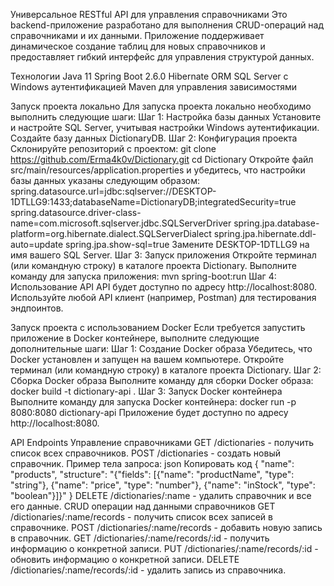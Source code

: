 Универсальное RESTful API для управления справочниками
Это backend-приложение разработано для выполнения CRUD-операций над справочниками и их данными. Приложение поддерживает динамическое создание таблиц для новых справочников и предоставляет гибкий интерфейс для управления структурой данных.

Технологии
Java 11
Spring Boot 2.6.0
Hibernate ORM
SQL Server с Windows аутентификацией
Maven для управления зависимостями

Запуск проекта локально
Для запуска проекта локально необходимо выполнить следующие шаги:
Шаг 1: Настройка базы данных
Установите и настройте SQL Server, учитывая настройки Windows аутентификации.
Создайте базу данных DictionaryDB.
Шаг 2: Конфигурация проекта
Склонируйте репозиторий с проектом:
git clone https://github.com/Erma4k0v/Dictionary.git
cd Dictionary
Откройте файл src/main/resources/application.properties и убедитесь, что настройки базы данных указаны следующим образом:
spring.datasource.url=jdbc:sqlserver://DESKTOP-1DTLLG9:1433;databaseName=DictionaryDB;integratedSecurity=true
spring.datasource.driver-class-name=com.microsoft.sqlserver.jdbc.SQLServerDriver
spring.jpa.database-platform=org.hibernate.dialect.SQLServerDialect
spring.jpa.hibernate.ddl-auto=update
spring.jpa.show-sql=true
Замените DESKTOP-1DTLLG9 на имя вашего SQL Server.
Шаг 3: Запуск приложения
Откройте терминал (или командную строку) в каталоге проекта Dictionary.
Выполните команду для запуска приложения:
mvn spring-boot:run
Шаг 4: Использование API
API будет доступно по адресу http://localhost:8080. Используйте любой API клиент (например, Postman) для тестирования эндпоинтов.

Запуск проекта с использованием Docker
Если требуется запустить приложение в Docker контейнере, выполните следующие дополнительные шаги:
Шаг 1: Создание Docker образа
Убедитесь, что Docker установлен и запущен на вашем компьютере.
Откройте терминал (или командную строку) в каталоге проекта Dictionary.
Шаг 2: Сборка Docker образа
Выполните команду для сборки Docker образа:
docker build -t dictionary-api .
Шаг 3: Запуск Docker контейнера
Выполните команду для запуска Docker контейнера:
docker run -p 8080:8080 dictionary-api
Приложение будет доступно по адресу http://localhost:8080.

API Endpoints
Управление справочниками
GET /dictionaries - получить список всех справочников.
POST /dictionaries - создать новый справочник. Пример тела запроса:
json
Копировать код
{
  "name": "products",
  "structure": "{\"fields\": [{\"name\": \"productName\", \"type\": \"string\"}, {\"name\": \"price\", \"type\": \"number\"}, {\"name\": \"inStock\", \"type\": \"boolean\"}]}"
}
DELETE /dictionaries/:name - удалить справочник и все его данные.
CRUD операции над данными справочников
GET /dictionaries/:name/records - получить список всех записей в справочнике.
POST /dictionaries/:name/records - добавить новую запись в справочник.
GET /dictionaries/:name/records/:id - получить информацию о конкретной записи.
PUT /dictionaries/:name/records/:id - обновить информацию о конкретной записи.
DELETE /dictionaries/:name/records/:id - удалить запись из справочника.
